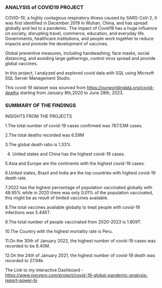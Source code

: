 ### ANALYSIS of COVID19 PROJECT
COVID-19, a highly contagious respiratory illness caused by SARS-CoV-2, It was first identified in December 2019 in Wuhan, China, and has spread globally and led to a pandemic.
The impact of Covid19 has a huge influence on society, disrupting travel, commerce, education, and everyday life. Governments, healthcare institutions, and people work together to reduce impacts and promote the development of vaccines.

Global preventive measures, including handwashing, face masks, social distancing, and avoiding large gatherings, control virus spread and provide global vaccines.

In this project, I analyzed and explored covid data with SQL using Micrsoft SQL Server Management Studio.

This covid-19 dataset was sourced from https://ourworldindata.org/covid-deaths starting from January 8th,2020 to June 28th, 2023.

### SUMMARY OF THE FINDINGS 
INSIGHTS FROM THE PROJECTS 

1.The total number of covid-19 cases confirmed was 767.53M cases.

2.The total deaths recorded was 6.59M

3.The global death ratio is 1.33%

4. United states and China has the highest covid-19 cases.

5.Asia and Europe are the continents with the highest covid-19 cases.

6.United states, Brazil and India are the top countries with highest covid-19 death rate.

7.2022 has the highest percentage of population vaccinated globally with 48.95% while in 2020 there was only 0.01% of the population vaccinated, this might be as result of limited vaccines available.

8.The total vaccines available globally to treat people with covid-19 infections was 5.446T.

9.The total number of people vaccinated from 2020-2023 is 1.809T.

10.The Country with the highest mortality rate is Peru.

11.On the 30th of January 2022, the highest number of covid-19 cases was recorded to be 8.40M.

12.On the 24th of January 2021, the highest number of covid-19 death was recorded to 27.94k.

The Link to my interactive Dashboard -https://www.novypro.com/project/covid-19-global-pandemic-analysis-report-power-bi
